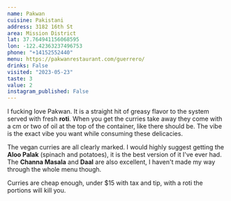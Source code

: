 ```yaml
---
name: Pakwan
cuisine: Pakistani
address: 3182 16th St
area: Mission District
lat: 37.764941156068595
lon: -122.42363237496753
phone: "+14152552440"
menu: https://pakwanrestaurant.com/guerrero/
drinks: False
visited: "2023-05-23"
taste: 3
value: 2
instagram_published: False
---
```


I fucking love Pakwan. It is a straight hit of greasy flavor to the system served with fresh **roti**. When you get the curries take away they come with a cm or two of oil at the top of the container, like there should be. The vibe is the exact vibe you want while consuming these delicacies.

The vegan curries are all clearly marked. I would highly suggest getting the **Aloo Palak** (spinach and potatoes), it is the best version of it I've ever had. The **Channa Masala** and **Daal** are also excellent, I haven't made my way through the whole menu though. 

Curries are cheap enough, under $15 with tax and tip, with a roti the portions will kill you.
